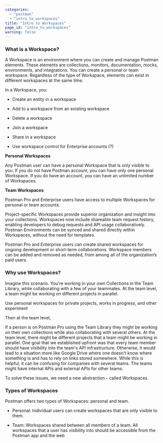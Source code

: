 ```yaml
---
categories:
  - "postman"
  - "intro_to_workspaces"
title: "Intro to Workspaces"
page_id: "intro_to_workspaces"
warning: false
---
```


### What is a Workspace?

A Workspace is an environment where you can create and manage Postman elements. These elements are collections, monitors, documentation, mocks, environments, and integrations. You can create a personal or team workspace. Regardless of the type of Workspace, elements can exist in different workspaces at the same time. 

In a Workspace, you:

* Create an entity in a workspace

* Add to a workspace from an existing workspace

* Delete a workspace

* Join a workspace

* Share in a workspace

* Use workspace control for Enterprise accounts (?)



**Personal Workspaces**

Any Postman user can have a personal Workspace that is only visible to you. If you do not have Postman account, you can have only one personal Workspace. If you do have an account, you can have an unlimited number of Workspaces.





**Team Workspaces**

Postman Pro and Enterprise users have access to multiple Workspaces for personal or team accounts.

Project-specific Workspaces provide superior organization and insight into your collections.
Workspaces now include shareable team request history, enabling developers to debug requests and API usage collaboratively.
Postman Environments can be synced and shared directly within Workspaces, without the need for templates.

Postman Pro and Enterprise users can create shared workspaces for ongoing development or short-term collaborations. Workspace members can be added and removed as needed, from among all of the organization’s paid users.




### Why use Workspaces?

Imagine this scenario. You're working in your own Collections in the Team Library, while collaborating with a few of your teammates. At the team level, a team might be working on different projects in parallel. 

Use personal workspaces for private projects, works in progress, and other experiment

Then at the team level, 

If a person is on Postman Pro using the Team Library they might be working on their own collections while also collaborating with several others. At the team level, there might be different projects that a team might be working in parallel. One goal that we established upfront was that every team member should have visibility into the team's API infrastructure. Otherwise, it would lead to a situation more like Google Drive where one doesn't know where something is and has to rely on links stored somewhere. While this is helpful, it can be confusing for companies with several teams. The teams might have internal APIs and external APIs for other teams.


To solve these issues, we need a new abstraction - called Workspaces.
 
### Types of Workspaces

Postman offers two types of Workspaces: personal and team. 

* Personal: Individual users can create workspaces that are only visible to them.

* Team: Workspaces shared between all members of a team. All workspaces that a user has visibility into should be accessible from the Postman app and the web
